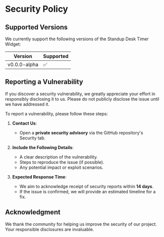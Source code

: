 # Security Policy

## Supported Versions

We currently support the following versions of the Standup Desk Timer Widget:

| Version | Supported          |
| ------- | ------------------ |
| v0.0.0-alpha   | :white_check_mark: |

## Reporting a Vulnerability

If you discover a security vulnerability, we greatly appreciate your effort in responsibly disclosing it to us. Please do not publicly disclose the issue until we have addressed it.

To report a vulnerability, please follow these steps:

1. **Contact Us**:
   - Open a **private security advisory** via the GitHub repository's Security tab.

2. **Include the Following Details**:
   - A clear description of the vulnerability.
   - Steps to reproduce the issue (if possible).
   - Any potential impact or exploit scenarios.

3. **Expected Response Time**:
   - We aim to acknowledge receipt of security reports within **14 days**.
   - If the issue is confirmed, we will provide an estimated timeline for a fix.

## Acknowledgment

We thank the community for helping us improve the security of our project. Your responsible disclosures are invaluable.
